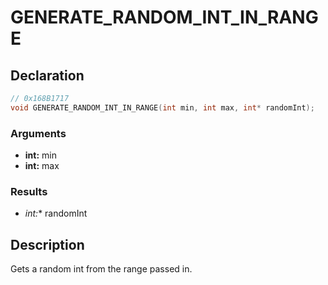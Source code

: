 # GENERATE_RANDOM_INT_IN_RANGE

## Declaration
```cpp
// 0x168B1717
void GENERATE_RANDOM_INT_IN_RANGE(int min, int max, int* randomInt);
```

### Arguments
- **int:** min
- **int:** max

### Results
- **int*:** randomInt

## Description
Gets a random int from the range passed in.
